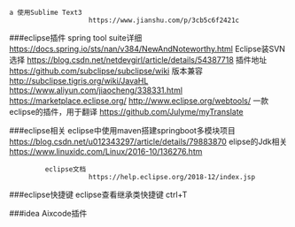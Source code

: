 	a 使用Sublime Text3 
					    https://www.jianshu.com/p/3cb5c6f2421c

###eclipse插件
	    spring tool suite详细 https://docs.spring.io/sts/nan/v384/NewAndNoteworthy.html
		Eclipse装SVN选择 https://blog.csdn.net/netdevgirl/article/details/54387718
		插件地址 https://github.com/subclipse/subclipse/wiki
		版本兼容
			   http://subclipse.tigris.org/wiki/JavaHL
			   https://www.aliyun.com/jiaocheng/338331.html
			   https://marketplace.eclipse.org/
			   http://www.eclipse.org/webtools/
	  	一款eclipse的插件，用于翻译 https://github.com/Julyme/myTranslate

###eclipse相关
		     eclipse中使用maven搭建springboot多模块项目 
													https://blog.csdn.net/u012343297/article/details/79883870
			 elipse的Jdk相关 
						   https://www.linuxidc.com/Linux/2016-10/136276.htm
			
			 eclipse文档
						https://help.eclipse.org/2018-12/index.jsp
###eclipse快捷键
			eclipse查看继承类快捷键
								ctrl+T

###idea
		Aixcode插件